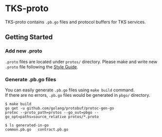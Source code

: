 # TKS-proto
TKS-proto contains `.pb.go` files and protocol buffers for TKS services.  

## Getting Started
### Add new .proto
`.proto` files are located under `protos/` directory.
Please make and write new `.proto` file following the [Style Guide](https://developers.google.com/protocol-buffers/docs/style).

### Generate .pb.go files
You can easily generate `.pb.go` files using `make build` command.  
If there are no errors, `.pb.go` files would be generated in `pbgo/` directory.
```console
$ make build
go get -u github.com/golang/protobuf/protoc-gen-go
protoc --proto_path=protos --go_out=pbgo --go_opt=paths=source_relative protos/*.proto

$ ls generated-in-go
common.pb.go   contract.pb.go
```
